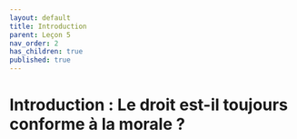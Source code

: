```yaml
---
layout: default
title: Introduction
parent: Leçon 5
nav_order: 2
has_children: true
published: true
---
```

# Introduction : Le droit est-il toujours conforme à la morale ?
